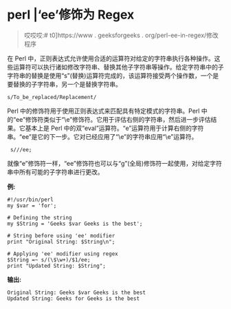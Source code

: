 # perl |‘ee’修饰为 Regex

> 哎哎哎:# t0]https://www . geeksforgeeks . org/perl-ee-in-regex/修改程序

在 Perl 中，正则表达式允许使用合适的运算符对给定的字符串执行各种操作。这些运算符可以执行诸如修改字符串、替换其他子字符串等操作。给定字符串中的子字符串的替换是使用“s”(替换)运算符完成的，该运算符接受两个操作数，一个是要替换的子字符串，另一个是替换字符串。

```
s/To_be_replaced/Replacement/
```

Perl 中的修饰符用于使用正则表达式来匹配具有特定模式的字符串。Perl 中的“ee”修饰符类似于“\e”修饰符。它用于评估右侧的字符串，然后进一步评估结果。它基本上是 Perl 中的双“eval”运算符。“e”运算符用于计算右侧的字符串。“ee”是它的下一步。它对已经应用了“\e”的字符串应用“\e”运算符。

```
 s///ee;
```

就像“e”修饰符一样，“ee”修饰符也可以与“g”(全局)修饰符一起使用，对给定字符串中所有可能的子字符串进行更改。

**例:**

```
#!/usr/bin/perl
my $var = 'for';

# Defining the string 
my $String = 'Geeks $var Geeks is the best';

# String before using 'ee' modifier
print "Original String: $String\n";

# Applying 'ee' modifier using regex
$String =~ s/(\$\w+)/$1/ee;
print "Updated String: $String";
```

**输出:**

```
Original String: Geeks $var Geeks is the best
Updated String: Geeks for Geeks is the best

```